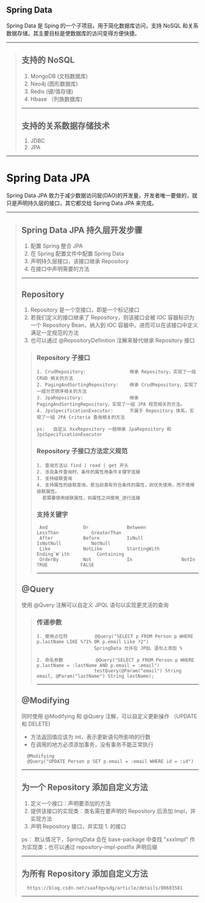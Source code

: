 ## Spring Data
Spring Data 是 Sping 的一个子项目。用于简化数据库访问，支持 NoSQL 和关系数据存储。其主要目标是使数据库的访问变得方便快捷。

---
>## 支持的 NoSQL
>1. MongoDB (文档数据库)
>2. Neo4j (图形数据库)
>3. Redis (键/值存储)
>4. Hbase （列族数据库)
>---
>## 支持的关系数据存储技术
>1. JDBC
>2. JPA
---
# Spring Data JPA
Spring Data JPA 致力于减少数据访问层(DAO)的开发量，开发者唯一要做的，就只是声明持久层的接口，其它都交给 Spring Data JPA 来完成。

---
>## Spring Data JPA 持久层开发步骤
>1. 配置 Spring 整合 JPA
>2. 在 Spring 配置文件中配置 Spring Data
>3. 声明持久层接口，该接口继承 Repository
>4. 在接口中声明需要的方法
>---
>## Repository
>1. Repository 是一个空接口，即是一个标记接口
>2. 若我们定义的接口继承了 Repository，则该接口会被 IOC 容器标识为一个 Repository Bean，纳入到 IOC 容器中。进而可以在该接口中定义满足一定规范的方法
>3. 也可以通过 @RepositoryDefinition 注解来替代继承 Repository 接口
>>### Repository 子接口
>>```
>>1. CrudRepository:                继承 Repository，实现了一组 CRUD 相关的方法
>>2. PagingAndSortingRepository:    继承 CrudRepository，实现了一组分页排序相关的方法
>>3. JpaRepository:                 继承 PagingAndSortingRepository，实现了一组 JPA 规范相关的方法。
>>4. JpsSpecificationExecutor:      不属于 Repository 体系，实现了一组 JPA Criteria 查询相关的方法
>>
>>ps:   自定义 XxxRepository 一般继承 JpaRepository 和 JpsSpecificationExecutor
>>```
>>### Repository 子接口方法定义规范
>>```
>>1. 查询方法以 find | read | get 开头
>>2. 涉及条件查询时，条件的属性用条件关键字连接
>>3. 支持级联查询
>>4. 支持属性的级联查询，若当前类有符合条件的属性，则优先使用，而不使用级联属性。
>>   若需要使用级联属性，则属性之间使用_进行连接
>>```
>>### 支持关键字
>>```
>>  And             Or              Between             LessThan            GreaterThan     
>>  After           Before          IsNull              IsNotNull           NotNull         
>>  Like            NotLike         StartingWith        Ending`W`ith          Containing
>>  OrderBy         Not             In                  NotIn               TRUE            FALSE
>>```
>>---
>## @Query
>使用 @Query 注解可以自定义 JPQL 语句以实现更灵活的查询
>>### 传递参数
>>```
>>1. 使用占位符          @Query("SELECT p FROM Person p WHERE p.lastName LIKE %?1% OR p.email Like ?2")
>>                      SpringData 允许在 JPQL 语句上添加 %
>>
>>2. 命名参数            @Query("SELECT p FROM Person p WHERE p.lastName = :lastName AND p.email = :email")
>>                      testQuery(@Param("email") String email, @Param("lastName") String lastName);
>>```
>>---
>## @Modifying
>同时使用 @Modifying 和 @Query 注解，可以自定义更新操作 （UPDATE 和 DELETE)
>+ 方法返回值应该为 int，表示更新语句所影响的行数
>+ 在调用的地方必须添加事务，没有事务不能正常执行
>```
>   @Modifying
>   @Query("UPDATE Person p SET p.email = :email WHERE id = :id")
>```
>---
>## 为一个 Repository 添加自定义方法
>1. 定义一个接口：声明要添加的方法
>2. 提供该接口的实现类：类名需在要声明的 Repository 后添加 Impl，并实现方法
>3. 声明 Repository 接口，并实现 1. 的接口
>
>ps： 默认情况下，SpringData 会在 base-package 中查找 "xxxImpl" 作为实现类；也可以通过 repository-impl-postfix 声明后缀
>
>---
>## 为所有 Repository 添加自定义方法
>```
>   https://blog.csdn.net/saafdgvsdg/article/details/80603581
>```
>---